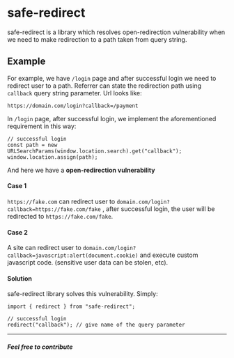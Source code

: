 # safe-redirect

safe-redirect is a library which resolves open-redirection vulnerability when we need to make redirection to a path taken from query string.

## Example

For example, we have `/login` page and after successful login we need to redirect user to a path. Referrer can state the redirection path using `callback` query string parameter. Url looks like:

`https://domain.com/login?callback=/payment`

In `/login` page, after successful login, we implement the aforementioned requirement in this way:

```
// successful login
const path = new URLSearchParams(window.location.search).get("callback");
window.location.assign(path);
```

And here we have a __open-redirection vulnerability__

#### Case 1

`https://fake.com` can redirect user to `domain.com/login?callback=https://fake.com/fake` , after successful login, the user will be redirected to `https://fake.com/fake`.

#### Case 2

A site can redirect user to `domain.com/login?callback=javascript:alert(document.cookie)` and execute custom javascript code. (sensitive user data can be stolen, etc).

#### Solution

safe-redirect library solves this vulnerability. Simply:

```
import { redirect } from "safe-redirect";

// successful login
redirect("callback"); // give name of the query parameter
```

---

##### Feel free to contribute